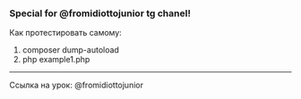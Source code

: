 ### Special for @fromidiottojunior tg chanel!
Как протестировать самому:

1. composer dump-autoload
2. php example1.php
*****

Ссылка на урок: @fromidiottojunior